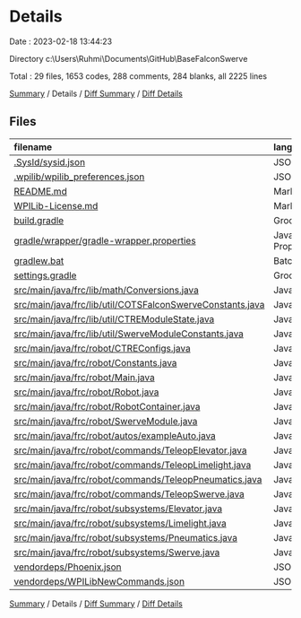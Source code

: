 # Details

Date : 2023-02-18 13:44:23

Directory c:\\Users\\Ruhmi\\Documents\\GitHub\\BaseFalconSwerve

Total : 29 files,  1653 codes, 288 comments, 284 blanks, all 2225 lines

[Summary](results.md) / Details / [Diff Summary](diff.md) / [Diff Details](diff-details.md)

## Files
| filename | language | code | comment | blank | total |
| :--- | :--- | ---: | ---: | ---: | ---: |
| [.SysId/sysid.json](/.SysId/sysid.json) | JSON | 10 | 0 | 1 | 11 |
| [.wpilib/wpilib_preferences.json](/.wpilib/wpilib_preferences.json) | JSON | 6 | 0 | 0 | 6 |
| [README.md](/README.md) | Markdown | 54 | 0 | 14 | 68 |
| [WPILib-License.md](/WPILib-License.md) | Markdown | 22 | 0 | 3 | 25 |
| [build.gradle](/build.gradle) | Groovy | 60 | 19 | 21 | 100 |
| [gradle/wrapper/gradle-wrapper.properties](/gradle/wrapper/gradle-wrapper.properties) | Java Properties | 5 | 0 | 1 | 6 |
| [gradlew.bat](/gradlew.bat) | Batch | 70 | 0 | 22 | 92 |
| [settings.gradle](/settings.gradle) | Groovy | 26 | 0 | 2 | 28 |
| [src/main/java/frc/lib/math/Conversions.java](/src/main/java/frc/lib/math/Conversions.java) | Java | 41 | 54 | 11 | 106 |
| [src/main/java/frc/lib/util/COTSFalconSwerveConstants.java](/src/main/java/frc/lib/util/COTSFalconSwerveConstants.java) | Java | 75 | 20 | 20 | 115 |
| [src/main/java/frc/lib/util/CTREModuleState.java](/src/main/java/frc/lib/util/CTREModuleState.java) | Java | 39 | 13 | 5 | 57 |
| [src/main/java/frc/lib/util/SwerveModuleConstants.java](/src/main/java/frc/lib/util/SwerveModuleConstants.java) | Java | 14 | 7 | 4 | 25 |
| [src/main/java/frc/robot/CTREConfigs.java](/src/main/java/frc/robot/CTREConfigs.java) | Java | 50 | 10 | 5 | 65 |
| [src/main/java/frc/robot/Constants.java](/src/main/java/frc/robot/Constants.java) | Java | 100 | 23 | 26 | 149 |
| [src/main/java/frc/robot/Main.java](/src/main/java/frc/robot/Main.java) | Java | 8 | 13 | 5 | 26 |
| [src/main/java/frc/robot/Robot.java](/src/main/java/frc/robot/Robot.java) | Java | 45 | 37 | 17 | 99 |
| [src/main/java/frc/robot/RobotContainer.java](/src/main/java/frc/robot/RobotContainer.java) | Java | 57 | 32 | 12 | 101 |
| [src/main/java/frc/robot/SwerveModule.java](/src/main/java/frc/robot/SwerveModule.java) | Java | 92 | 4 | 23 | 119 |
| [src/main/java/frc/robot/autos/exampleAuto.java](/src/main/java/frc/robot/autos/exampleAuto.java) | Java | 48 | 4 | 9 | 61 |
| [src/main/java/frc/robot/commands/TeleopElevator.java](/src/main/java/frc/robot/commands/TeleopElevator.java) | Java | 28 | 9 | 9 | 46 |
| [src/main/java/frc/robot/commands/TeleopLimelight.java](/src/main/java/frc/robot/commands/TeleopLimelight.java) | Java | 25 | 9 | 9 | 43 |
| [src/main/java/frc/robot/commands/TeleopPneumatics.java](/src/main/java/frc/robot/commands/TeleopPneumatics.java) | Java | 25 | 9 | 9 | 43 |
| [src/main/java/frc/robot/commands/TeleopSwerve.java](/src/main/java/frc/robot/commands/TeleopSwerve.java) | Java | 35 | 2 | 9 | 46 |
| [src/main/java/frc/robot/subsystems/Elevator.java](/src/main/java/frc/robot/subsystems/Elevator.java) | Java | 20 | 6 | 6 | 32 |
| [src/main/java/frc/robot/subsystems/Limelight.java](/src/main/java/frc/robot/subsystems/Limelight.java) | Java | 36 | 6 | 8 | 50 |
| [src/main/java/frc/robot/subsystems/Pneumatics.java](/src/main/java/frc/robot/subsystems/Pneumatics.java) | Java | 42 | 5 | 10 | 57 |
| [src/main/java/frc/robot/subsystems/Swerve.java](/src/main/java/frc/robot/subsystems/Swerve.java) | Java | 160 | 6 | 22 | 188 |
| [vendordeps/Phoenix.json](/vendordeps/Phoenix.json) | JSON | 423 | 0 | 0 | 423 |
| [vendordeps/WPILibNewCommands.json](/vendordeps/WPILibNewCommands.json) | JSON | 37 | 0 | 1 | 38 |

[Summary](results.md) / Details / [Diff Summary](diff.md) / [Diff Details](diff-details.md)